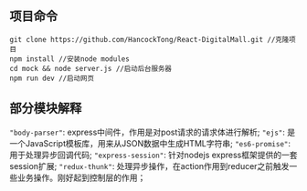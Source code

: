 ## 项目命令
```
git clone https://github.com/HancockTong/React-DigitalMall.git //克隆项目
npm install //安装node modules
cd mock && node server.js //启动后台服务器
npm run dev //启动网页
```

## 部分模块解释
 `"body-parser"`: express中间件，作用是对post请求的请求体进行解析;
 `"ejs"`: 是一个JavaScript模板库，用来从JSON数据中生成HTML字符串;
 `"es6-promise"`: 用于处理异步回调代码;
 `"express-session"`: 针对nodejs express框架提供的一套session扩展;
 `"redux-thunk"`: 处理异步操作，在action作用到reducer之前触发一些业务操作。刚好起到控制层的作用；
 

